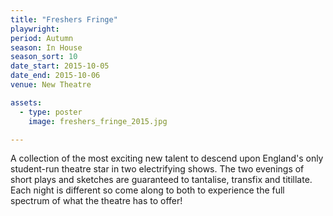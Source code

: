 ```yaml
---
title: "Freshers Fringe"
playwright:
period: Autumn
season: In House
season_sort: 10
date_start: 2015-10-05
date_end: 2015-10-06
venue: New Theatre

assets:
  - type: poster
    image: freshers_fringe_2015.jpg

---
```



A collection of the most exciting new talent to descend upon England's only student-run theatre star in two electrifying shows. The two evenings of short plays and sketches are guaranteed to tantalise, transfix and titillate. Each night is different so come along to both to experience the full spectrum of what the theatre has to offer!
